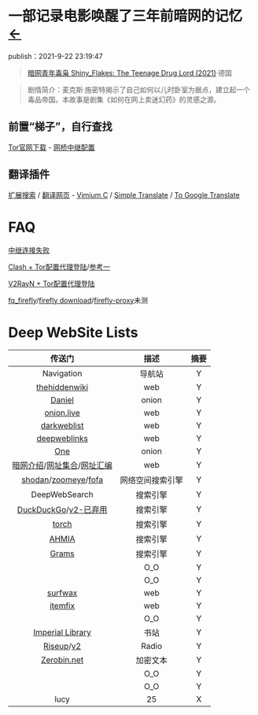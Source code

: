 # 一部记录电影唤醒了三年前暗网的记忆  [←](index.md)

publish：2021-9-22 23:19:47

> [暗网青年毒枭 Shiny_Flakes: The Teenage Drug Lord (2021)](https://www.dandanzan.cc/dianying/90037.html)·德国

> 剧情简介：麦克斯·施密特揭示了自己如何以儿时卧室为据点，建立起一个毒品帝国。本故事是剧集《如何在网上卖迷幻药》的灵感之源。

## 前置“梯子”，自行查找

[Tor官网下载](https://www.torproject.org/zh-CN/download/languages/) - [网桥中继配置](https://bridges.torproject.org/bridges)

## 翻译插件

[扩展搜索](https://addons.mozilla.org/zh-CN/firefox/search/?q=gTranslator) / [翻译网页](https://addons.mozilla.org/zh-CN/firefox/addon/traduzir-paginas-web/?utm_source=addons.mozilla.org&utm_medium=referral&utm_content=search) - [Vimium C](https://addons.mozilla.org/zh-CN/firefox/addon/vimium-c/) / [Simple Translate](https://addons.mozilla.org/zh-CN/firefox/addon/simple-translate/?utm_source=addons.mozilla.org&utm_medium=referral&utm_content=search) / [To Google Translate](https://addons.mozilla.org/zh-CN/firefox/addon/to-google-translate/?utm_source=addons.mozilla.org&utm_medium=referral&utm_content=search)

# FAQ

[中继连接失败](https://support.torproject.org/zh-CN/connecting/connecting-2/)

[Clash + Tor配置代理登陆](https://fanqiang.info/archives/vpn-tor-ssr-v2ray-clash.html#comment-31)/[参考一](https://limbopro.com/archives/torproject.html)

[V2RayN + Tor配置代理登陆](https://github.com/2dust/v2rayN/issues/360)

[fq_firefly](https://freefq.com/rj/2017/10/26/fireflyvpn049.html)/[firefly download](https://github.com/yinghuocho/firefly-proxy)/[firefly-proxy](https://sourceforge.net/projects/fireflyproxy/files/)未测

# Deep WebSite Lists

| 传送门 | 描述 | 摘要 |
|:---:|:---:|:---:|
| Navigation | 导航站 | Y |
| [thehiddenwiki](https://thehiddenwiki.org/) | web | Y |
| [Daniel](http://donionsixbjtiohce24abfgsffo2l4tk26qx464zylumgejukfq2vead.onion/onions.php) | onion | Y |
| [onion.live](https://onion.live/) | web | Y |
| [darkweblist](https://www.darkweblist.com/) | web | Y |
| [deepweblinks](https://deepweblinks.net/) | web | Y |
| [One](http://torlinkbgs6aabns.onion/) | onion | Y |
| [暗网介绍](https://deemocean.com/2018/12/26/hidden-web/)/[网址集合](https://ibz.bz/2018/11/29/730087.html)/[网址汇编](https://uzzz.org/2018/08/29/5f76d7216ee1be2fefb2881d5ef55578.html) | web | Y |
| [shodan](https://www.shodan.io/)/[zoomeye](https://www.zoomeye.org/)/[fofa](https://fofa.so/) | 网络空间搜索引擎 | Y |
| DeepWebSearch | 搜索引擎 | Y |
| [DuckDuckGo](https://duckduckgogg42xjoc72x3sjasowoarfbgcmvfimaftt6twagswzczad.onion/)/[v2-已弃用](https://3g2upl4pq6kufc4m.onion/) | 搜索引擎 | Y |
| [torch](http://xmh57jrknzkhv6y3ls3ubitzfqnkrwxhopf5aygthi7d6rplyvk3noyd.onion/cgi-bin/omega/omega) | 搜索引擎 | Y |
| [AHMIA](http://juhanurmihxlp77nkq76byazcldy2hlmovfu2epvl5ankdibsot4csyd.onion/search/) | 搜索引擎 | Y |
| [Grams](http://grams7enqfy4nieo.onion/) | 搜索引擎 | Y |
| []() | O_O | Y |
| []() | O_O | Y |
| [surfwax](http://lookahead.surfwax.com/) | web | Y |
| [itemfix](https://www.itemfix.com/?r=ll) | web | Y |
| []() | O_O | Y |
| [Imperial Library](http://kx5thpx2olielkihfyo4jgjqfb7zx7wxr3sd4xzt26ochei4m6f7tayd.onion/) | 书站 | Y |
| [Riseup](http://anonyradixhkgh5myfrkarggfnmdzzhhcgoy2v66uf7sml27to5n2tid.onion/)/[v2](http://76qugh5bey5gum7l.onion/) | Radio | Y |
| [Zerobin.net](http://zerobinftagjpeeebbvyzjcqyjpmjvynj5qlexwyxe7l3vqejxnqv5qd.onion/) | 加密文本 | Y |
| []() | O_O | Y |
| []() | O_O | Y |
| lucy | 25 | X |


